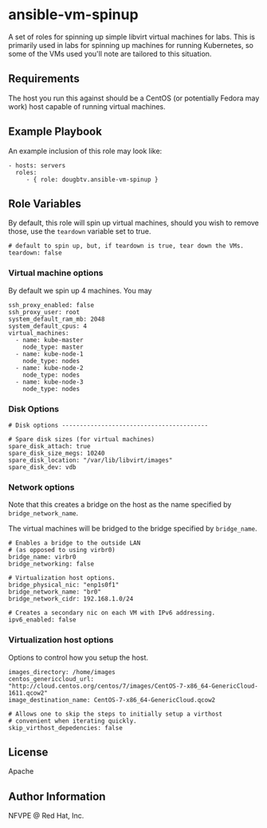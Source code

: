 # ansible-vm-spinup

A set of roles for spinning up simple libvirt virtual machines for labs. This is primarily used in labs for spinning up machines for running Kubernetes, so some of the VMs used you'll note are tailored to this situation.

## Requirements

The host you run this against should be a CentOS (or potentially Fedora may work) host capable of running virtual machines.

## Example Playbook

An example inclusion of this role may look like:

    - hosts: servers
      roles:
         - { role: dougbtv.ansible-vm-spinup }

## Role Variables

By default, this role will spin up virtual machines, should you wish to remove those, use the `teardown` variable set to true.

```
# default to spin up, but, if teardown is true, tear down the VMs.
teardown: false
```

### Virtual machine options

By default we spin up 4 machines. You may

```
ssh_proxy_enabled: false
ssh_proxy_user: root
system_default_ram_mb: 2048
system_default_cpus: 4
virtual_machines:
  - name: kube-master
    node_type: master
  - name: kube-node-1
    node_type: nodes
  - name: kube-node-2
    node_type: nodes
  - name: kube-node-3
    node_type: nodes
```

### Disk Options

```
# Disk options -----------------------------------------

# Spare disk sizes (for virtual machines)
spare_disk_attach: true
spare_disk_size_megs: 10240
spare_disk_location: "/var/lib/libvirt/images"
spare_disk_dev: vdb
```

### Network options

Note that this creates a bridge on the host as the name specified by `bridge_network_name`.

The virtual machines will be bridged to the bridge specified by `bridge_name`.

```
# Enables a bridge to the outside LAN
# (as opposed to using virbr0)
bridge_name: virbr0
bridge_networking: false

# Virtualization host options.
bridge_physical_nic: "enp1s0f1"
bridge_network_name: "br0"
bridge_network_cidr: 192.168.1.0/24

# Creates a secondary nic on each VM with IPv6 addressing.
ipv6_enabled: false
```

### Virtualization host options

Options to control how you setup the host.

```
images_directory: /home/images
centos_genericcloud_url: "http://cloud.centos.org/centos/7/images/CentOS-7-x86_64-GenericCloud-1611.qcow2"
image_destination_name: CentOS-7-x86_64-GenericCloud.qcow2

# Allows one to skip the steps to initially setup a virthost
# convenient when iterating quickly.
skip_virthost_depedencies: false
```

## License

Apache

## Author Information

NFVPE @ Red Hat, Inc.
